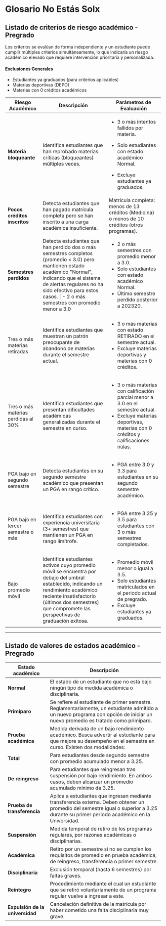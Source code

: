 # Glosario No Estás Solx

## Listado de criterios de riesgo académico - Pregrado

Los criterios se evalúan de forma independiente y un estudiante puede cumplir múltiples criterios simultáneamente, lo que indicaría un riesgo académico elevado que requiere intervención prioritaria y personalizada.

#### **Exclusiones Generales**

* Estudiantes ya graduados (para criterios aplicables)
* Materias deportivas (DEPO)
* Materias con 0 créditos académicos

| Riesgo Académico                    | Descripción                                                                                                                                                                                                                                                      | Parámetros de Evaluación                                                                                                                                                                   |
| ----------------------------------- | ---------------------------------------------------------------------------------------------------------------------------------------------------------------------------------------------------------------------------------------------------------------- | ------------------------------------------------------------------------------------------------------------------------------------------------------------------------------------------ |
| **Materia bloqueante**              | Identifica estudiantes que han reprobado materias críticas (bloqueantes) múltiples veces.                                                                                                                                                                        | <ul><li>3 o más intentos fallidos por materia.</li></ul><ul><li>Solo estudiantes con estado académico Normal.</li></ul><ul><li>Excluye estudiantes ya graduados.</li></ul>                 |
| **Pocos créditos inscritos**        | Detecta estudiantes que han pagado matrícula completa pero se han inscrito a una carga académica insuficiente.                                                                                                                                                   | Matrícula completa: menos de 13 créditos (Medicina) o menos de 10 créditos (otros programas).                                                                                              |
| **Semestres perdidos**              | Detecta estudiantes que han perdido dos o más semestres completos (promedio < 3.0) pero mantienen estado académico "Normal", indicando que el sistema de alertas regulares no ha sido efectivo para estos casos. \| - 2 o más semestres con promedio menor a 3.0 | <p></p><ul><li>2 o más semestres con promedio menor a 3.0.</li><li>Solo estudiantes con estado académico Normal.</li><li>Último semestre perdido posterior a 202320.</li></ul>             |
| Tres o más materias retiradas       | Identifica estudiantes que muestran un patrón preocupante de abandono de materias durante el semestre actual.                                                                                                                                                    | <p></p><ul><li>3 o más materias con estado RETIRADO en el semestre actual.</li><li>Excluye materias deportivas y materias con 0 créditos.</li></ul>                                        |
| Tres o más materias perdidas al 30% | Identifica estudiantes que presentan dificultades académicas generalizadas durante el semestre en curso.                                                                                                                                                         | <p></p><ul><li>3 o más materias con calificación parcial menor a 3.0 en el semestre actual.</li><li>Excluye materias deportivas, materias con 0 créditos y calificaciones nulas.</li></ul> |
| PGA bajo en segundo semestre        | Detecta estudiantes en su segundo semestre académico que presentan un PGA en rango crítico.                                                                                                                                                                      | <p></p><ul><li>PGA entre 3.0 y 3.3 para estudiantes en su segundo semestre académico.</li></ul>                                                                                            |
| PGA bajo en tercer semestre o más   | Identifica estudiantes con experiencia universitaria (3+ semestres) que mantienen un PGA en rango limítrofe.                                                                                                                                                     | <p></p><ul><li>PGA entre 3.25 y 3.5 para estudiantes con 3 o más semestres completados.</li></ul>                                                                                          |
| Bajo promedio móvil                 | Identifica estudiantes activos cuyo promedio móvil se encuentra por debajo del umbral establecido, indicando un rendimiento académico reciente insatisfactorio (últimos dos semestres) que compromete las perspectivas de graduación exitosa.                    | <p></p><ul><li>Promedio móvil menor o igual a 3.5.</li><li>Solo estudiantes matriculados en el periodo actual de pregrado.</li><li>Excluye estudiantes ya graduados.</li></ul>             |

***

## Listado de valores de estados académico - Pregrado

| Estado académico                | Descripción                                                                                                                                                                             |
| ------------------------------- | --------------------------------------------------------------------------------------------------------------------------------------------------------------------------------------- |
| **Normal**                      | El estado de un estudiante que no está bajo ningún tipo de medida académica o disciplinaria.                                                                                            |
| **Primíparo**                   | Se refiere al estudiante de primer semestre. Reglamentariamente, un estudiante admitido a un nuevo programa con opción de iniciar un nuevo promedio es tratado como primíparo.          |
| **Prueba académica**            | Medida derivada de un bajo rendimiento académico. Busca advertir al estudiante para que mejore su desempeño en el semestre en curso. Existen dos modalidades:                           |
| **Total**                       | Para estudiantes desde segundo semestre con promedio acumulado menor a 3.25.                                                                                                            |
| **De reingreso**                | Para estudiantes que reingresan tras suspensión por bajo rendimiento. En ambos casos, deben alcanzar un promedio acumulado mínimo de 3.25.                                              |
| **Prueba de transferencia**     | Aplica a estudiantes que ingresan mediante transferencia externa. Deben obtener un promedio del semestre igual o superior a 3.25 durante su primer periodo académico en la Universidad. |
| **Suspensión**                  | Medida temporal de retiro de los programas regulares, por razones académicas o disciplinarias.                                                                                          |
| **Académica**                   | Retiro por un semestre si no se cumplen los requisitos de promedio en prueba académica, de reingreso, transferencia o primer semestre.                                                  |
| **Disciplinaria**               | Exclusión temporal (hasta 6 semestres) por faltas graves.                                                                                                                               |
| **Reintegro**                   | Procedimiento mediante el cual un estudiante que se retiró voluntariamente de un programa regular vuelve a ingresar a este.                                                             |
| **Expulsión de la universidad** |  Cancelación definitiva de la matrícula por haber cometido una falta disciplinaria muy grave.                                                                                           |

